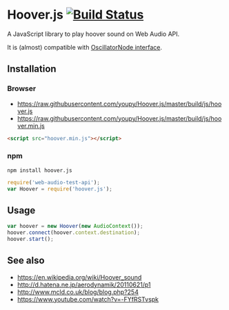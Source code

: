 # Hoover.js [![Build Status](https://travis-ci.org/youpy/Hoover.js.svg?branch=master)](https://travis-ci.org/youpy/Hoover.js)

A JavaScript library to play hoover sound on Web Audio API.

It is (almost) compatible with [OscillatorNode interface](http://webaudio.github.io/web-audio-api/#the-oscillatornode-interface).

## Installation

### Browser

- https://raw.githubusercontent.com/youpy/Hoover.js/master/build/js/hoover.js
- https://raw.githubusercontent.com/youpy/Hoover.js/master/build/js/hoover.min.js

```html
<script src="hoover.min.js"></script>
```

### npm

```
npm install hoover.js
```

```javascript
require('web-audio-test-api');
var Hoover = require('hoover.js');
```

## Usage

```javascript
var hoover = new Hoover(new AudioContext());
hoover.connect(hoover.context.destination);
hoover.start();
```

## See also

- https://en.wikipedia.org/wiki/Hoover_sound
- http://d.hatena.ne.jp/aerodynamik/20110621/p1
- http://www.mcld.co.uk/blog/blog.php?254
- https://www.youtube.com/watch?v=-FYfRSTvspk
